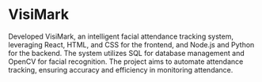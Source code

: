 # VisiMark
Developed VisiMark, an intelligent facial attendance tracking system, leveraging React,
HTML, and CSS for the frontend, and Node.js and Python for the backend. The system
utilizes SQL for database management and OpenCV for facial recognition. The project aims
to automate attendance tracking, ensuring accuracy and efficiency in monitoring
attendance.
